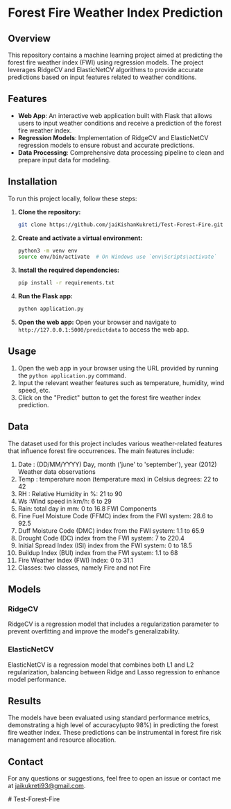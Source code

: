 # Forest Fire Weather Index Prediction

## Overview

This repository contains a machine learning project aimed at predicting the forest fire weather index (FWI) using regression models. The project leverages RidgeCV and ElasticNetCV algorithms to provide accurate predictions based on input features related to weather conditions.

## Features

- **Web App**: An interactive web application built with Flask that allows users to input weather conditions and receive a prediction of the forest fire weather index.
- **Regression Models**: Implementation of RidgeCV and ElasticNetCV regression models to ensure robust and accurate predictions.
- **Data Processing**: Comprehensive data processing pipeline to clean and prepare input data for modeling.

## Installation

To run this project locally, follow these steps:

1. **Clone the repository:**
    ```bash
    git clone https://github.com/jaiKishanKukreti/Test-Forest-Fire.git
    ```

2. **Create and activate a virtual environment:**
    ```bash
    python3 -m venv env
    source env/bin/activate  # On Windows use `env\Scripts\activate`
    ```

3. **Install the required dependencies:**
    ```bash
    pip install -r requirements.txt
    ```

4. **Run the Flask app:**
    ```bash
    python application.py
    ```

5. **Open the web app:**
    Open your browser and navigate to `http://127.0.0.1:5000/predictdata` to access the web app.

## Usage

1. Open the web app in your browser using the URL provided by running the `python application.py` command.
2. Input the relevant weather features such as temperature, humidity, wind speed, etc.
3. Click on the "Predict" button to get the forest fire weather index prediction.

## Data

The dataset used for this project includes various weather-related features that influence forest fire occurrences. The main features include:
1. Date : (DD/MM/YYYY) Day, month ('june' to 'september'), year (2012)
Weather data observations
2. Temp : temperature noon (temperature max) in Celsius degrees: 22 to 42
3. RH : Relative Humidity in %: 21 to 90
4. Ws :Wind speed in km/h: 6 to 29
5. Rain: total day in mm: 0 to 16.8
FWI Components
6. Fine Fuel Moisture Code (FFMC) index from the FWI system: 28.6 to 92.5
7. Duff Moisture Code (DMC) index from the FWI system: 1.1 to 65.9
8. Drought Code (DC) index from the FWI system: 7 to 220.4
9. Initial Spread Index (ISI) index from the FWI system: 0 to 18.5
10. Buildup Index (BUI) index from the FWI system: 1.1 to 68
11. Fire Weather Index (FWI) Index: 0 to 31.1
12. Classes: two classes, namely Fire and not Fire

## Models

### RidgeCV
RidgeCV is a regression model that includes a regularization parameter to prevent overfitting and improve the model's generalizability.

### ElasticNetCV
ElasticNetCV is a regression model that combines both L1 and L2 regularization, balancing between Ridge and Lasso regression to enhance model performance.

## Results

The models have been evaluated using standard performance metrics, demonstrating a high level of accuracy(upto 98%) in predicting the forest fire weather index. These predictions can be instrumental in forest fire risk management and resource allocation.


## Contact

For any questions or suggestions, feel free to open an issue or contact me at [jaikukreti93@gmail.com](mailto:jaikukreti93@gmail.com).

#   T e s t - F o r e s t - F i r e 
 
 